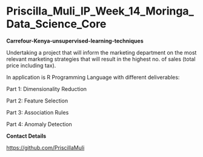 # Priscilla_Muli_IP_Week_14_Moringa_Data_Science_Core

**Carrefour-Kenya-unsupervised-learning-techniques**

Undertaking a project that will inform the marketing department on the most relevant marketing strategies that will result in the highest no. of sales (total price including tax).

In application is R Programming Language with different deliverables:

Part 1: Dimensionality Reduction

Part 2: Feature Selection

Part 3: Association Rules

Part 4: Anomaly Detection

**Contact Details**

https://github.com/PriscillaMuli
